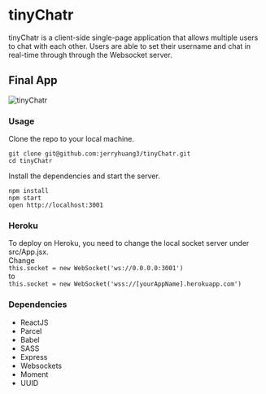tinyChatr
=====================

tinyChatr is a client-side single-page application that allows multiple users to chat with each other. Users are able to set their username and chat in real-time through through the Websocket server.

## Final App
![tinyChatr](https://github.com/jerryhuang3/tinyChatr/blob/master/dist/assets/tinychatr.gif)

### Usage

Clone the repo to your local machine.
```
git clone git@github.com:jerryhuang3/tinyChatr.git
cd tinyChatr
```
Install the dependencies and start the server.
```
npm install
npm start
open http://localhost:3001
```

### Heroku
To deploy on Heroku, you need to change the local socket server under src/App.jsx.  
Change  
`this.socket = new WebSocket('ws://0.0.0.0:3001')`  
to   
`this.socket = new WebSocket('wss://[yourAppName].herokuapp.com')`

### Dependencies
* ReactJS
* Parcel
* Babel
* SASS
* Express
* Websockets
* Moment
* UUID
